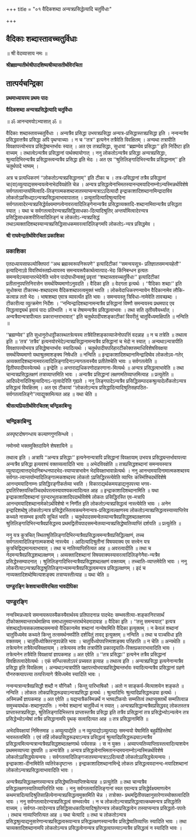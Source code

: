 +++
title = "०१ वैदिकशब्दा अन्यत्रप्रसिद्धेत्यादि चतुर्विधाः"

+++


## वैदिकाः शब्दास्तावच्चतुर्विधाः

॥ श्री वेदव्यासाय नमः ॥

**श्रीब्रह्मण्यतीर्थश्रीपादशिष्यश्रीव्यासतीर्थविरचिता**

## **तात्पर्यचन्द्रिका**

**प्रथमाध्यायस्य प्रथमः पादः**

**वैदिकशब्दा अन्यत्रप्रसिद्धेत्यादि चतुर्विधाः**

॥ ॐ आनन्दमयोऽभ्यासात् ॐ ॥

वैदिकाः शब्दास्तावच्चतुर्विधाः । अन्यत्रैव प्रसिद्धा उभयत्रप्रसिद्धा अन्यत्र-प्रसिद्धास्तत्रप्रसिद्धा इति । नन्वन्यत्रैव प्रसिद्धवत्तत्रैव प्रसिद्धा अपि पृथग्वाच्याः । न च ‘‘तत्र’’ इत्यनेन तत्रैवेति विवक्षितम् । अन्यथा तत्रापीति विवक्षापत्त्योभयत्र प्रसिद्धेष्वन्तर्भावः स्यात् । अत एव तत्रप्रसिद्धाः, सुधायां ‘‘ब्रह्मण्येव प्रसिद्धाः’’ इति निर्दिष्टा इति वाच्यम् । तथात्वेऽन्यत्रैव प्रसिद्धानां पार्थक्यायोगात् । ननु लोकतोऽन्यत्रैव प्रसिद्धा अन्यत्रप्रसिद्धाः, श्रुत्यादिभिरन्यत्रैव प्रसिद्धास्त्वन्यत्रैव प्रसिद्धा इति भेदः । अत एव ‘‘श्रुतिलिङ्गादिभिरन्यत्रैव प्रसिद्धानाम्’’ इति चतुर्थपादे भाष्यम् ।

अत्र च प्रत्यधिकरणं ‘‘लोकतोऽन्यत्रप्रसिद्धानाम्’’ इति टीका च । तत्र-प्रसिद्धानां तत्रैव प्रसिद्धानां चा(वा)व्युत्पाद्यसमन्वयत्वेनाभेदविवक्षेति चेन्न । अन्यत्र प्रसिद्धत्वेनाभिमतस्यानन्दमयादिनाम्नोऽन्यस्मिन्नर्थविशेषे सर्वगतत्वान्तर्यामित्वादि-लिङ्गात्मकशब्दजातस्याप्यन्यत्राऽऽदित्यादौ इन्द्राकाशादिशब्दानामिन्द्रादाविव लोकतोऽप्रसिध्द्याऽन्यत्रप्रसिद्धत्वाभावापातात् । प्रत्युतादित्यादिश्रुत्यादिना सर्वगतत्वादेरन्यत्रप्रसिद्धेर्वक्ष्यमाणत्वेनावरत्वादिलिङ्गेनान्यत्रैव प्रसिद्धाव्यक्तादि-शब्दानामिवान्यत्रैव प्रसिद्धता स्यात् । यथा च सर्वगतत्वादेरन्यत्रप्रसिद्धिसाधका-दित्यादिश्रुतिर् अन्तर्यामित्वादेरन्यत्र प्रसिद्धिसाधकशरीरित्वादिलिङ्गं च लोकतोऽ-न्यत्रप्रसिद्धं तथाऽव्यक्तादिशब्दस्यान्यत्रप्रसिद्धिसाधकमवरत्वादिलिङ्गमपि लोकतोऽ-न्यत्र प्रसिद्धमेव ।

**श्री राघवेन्द्रतीर्थविरचिता प्रकाशिका**

### **प्रकाशिका**

एतदध्यायसाफल्योक्तिपरां ‘‘अथ ब्रह्मस्वरूपनिरूपणे’’ इत्यादिटीकां ‘‘समन्वयसूत्र- प्रतिज्ञातसमन्वयहेतौ’’ इत्यादिनाऽग्रे विवरिष्यंस्तर्ह्यध्यायस्य समन्वयरूपैकार्थत्वात्पाद-भेदः किंनिबन्धन इत्यतः समन्वयेऽप्यवान्तरभेदेनेति भावेन पादोपाधीन्वक्तुं प्रवृत्तां ‘‘शब्दास्तावच्चतुर्विधाः’’ इत्यादिटीकां प्रतीतानुपपत्तिनिरासेन समर्थयिष्यमाणोऽनुवदति । वैदिका इति ॥ वेदगता इत्यर्थः । ‘‘वैदिकाः शब्दाः’’ इति सुधोक्त्या टीकास्थ-शब्दपदस्य वैदिकशब्दपरत्वमुक्तं भवति । लोकवेदाधिकरणन्यायेन वैदिकानामेव लौकि-कत्वान्न ततो भेदः । भाषाशब्दा एवात्र व्यावर्त्यंत इति भावः । समन्वयस्तु त्रिविधा-नामेवेति तावच्छब्दः । टीकारीत्या व्युत्क्रमेण निर्देशः । ‘‘नन्विन्द्रादिशब्दानामन्यत्रैव प्रसिद्धानां विष्णौ समन्वयस्य प्रथमपाद एव सिद्धत्वाद्व्यर्थ इवायं पादः प्रतिभाति । न च तेषामन्यत्रैव प्रसिद्धत्वाभावः । तथा सति तृतीयवैयर्थ्यात् । अन्यत्रैवान्यत्रापीत्यतः प्रकारान्तराभावात्’’ इति चतुर्थपादीयशङ्काटीकां विवरीतुं चातुर्विध्यमाक्षिपति ॥ नन्विति ॥

‘‘ब्रह्मण्येव’’ इति सुधानुरोधाट्टीकास्थतत्रेत्यस्य तत्रैवेतिशङ्काव्याजेनोपपत्तिं वदन्नाह ॥ न च तत्रेति ॥ तथात्व इति ॥ ‘तत्र’ ‘तत्रैव’ इत्यनयोरभेदेऽन्यत्रप्रसिद्धानामन्यत्रैव प्रसिद्धानां च भेदो न स्यात् । अन्यथाऽन्यत्रापीति विवक्षापत्त्योभयत्र प्रसिद्धेष्वन्तर्भावः स्यादित्यर्थः । चतुर्थपादीयपरिहारटीकोक्तसमाधिविशेषविवक्षया समर्थयिष्यमाणो यथाश्रुतमाशङ्क्य निषेधति ॥ नन्विति ॥ इन्द्राकाशादिशब्दानामिन्द्रादिष्वेव लोकतोऽव-गतेर् अव्यक्तादिशब्दानामवरत्वादिलिङ्गादिनाऽन्यगतत्वस्यैव प्रतीतेश्चेति भावः ॥ सर्वगतत्वेति ॥ द्वितीयपादीयस्येत्यर्थः ॥ इन्द्रेति ॥ अन्तराद्यधिकरणोदाहरणाना-मित्यर्थः ॥ अन्यत्र प्रसिद्धत्वाभावेति ॥ तथा चान्यत्रप्रसिद्धलक्षणं तत्राव्याप्तमिति भावः । अन्यत्रैव प्रसिद्धानां लक्षणमतिव्याप्तमित्याह ॥ प्रत्युतेति ॥ आदिपदेनादितिश्रुत्यादिनाऽ-त्तृत्वादेरिति गृह्यते । ननु लिङ्गपादेऽन्यत्रैव प्रसिद्धिसम्पादकश्रुत्यादेर्लोकतोऽन्यत्र प्रसिद्धत्वं विवक्षितम् । अत एव टीकायां ‘‘लोकतोऽन्यत्र प्रसिद्धादित्यादिश्रुतिसहपठित-सर्वगतत्वलिङ्गे’’त्याद्युक्तमित्यत आह ॥ यथा चेति ॥

**श्रीसत्यप्रियतीर्थविरचितश् चन्द्रिकाबिन्दुः**

### **चन्द्रिकाबिन्दु**

अस्पृष्टदोषगन्धाय कल्याणगुणसिन्धवे ।

नमोनमो भक्तमुक्तिदायिने शेषशायिने ॥

तथात्व इति । अत्रापि ‘‘अन्यत्र प्रसिद्धाः’’ इत्यनेनान्यत्रापि प्रसिद्धानां विवक्षायाम् उभयत्र प्रसिद्ध्यन्तर्भावापत्त्या अन्यत्रैव प्रसिद्धा इत्यवश्यं वक्तव्यत्वादिति भावः ॥ अभेदविवक्षेति ॥ तत्रप्रसिद्धशब्दानां समन्वयस्यात्र व्युत्पाद्यत्वात्तद्भेदनिबन्धनपादभेद-स्याप्यत्राभावेन भेदविवक्षाभावान्नेत्यर्थः । ननु आनन्दमयादिनामात्मकशब्दस्य सर्वगत-त्वान्तर्याम्यादिलिङ्गात्मकशब्दस्य लोकतो ऽप्रसिद्धिरस्त्येवेति व्याप्तिः कस्मिंश्चिदर्थविशेषे आनन्दमयादिनाम्नः प्रसिद्धिरङ्गीकर्तव्या भवति । विकाराद्यर्थकमयडाद्यनुपपत्त्या भगव-द्व्यतिरिक्तयत्किञ्चिदर्थपरत्वस्यावश्यकत्वादित्यत आह ॥ इन्द्राकाशादिशब्दानामिति ॥ यथा इन्द्राकाशादिशब्दानां पुरन्दरभूताकाशादिपदार्थविशेषे लोकतः प्रसिद्धिरस्ति एव-मत्रापि आनन्दमयादिशब्दानामेकोऽर्थविशेषो न निर्णीत इति लोकतोऽन्यत्रप्रसिद्धत्वं नास्त्येवेति भावः । अनेन इन्द्रादिशब्देषु लोकतोऽन्यत्र प्रसिद्धेरस्तित्वकथनेनान्यत्र-प्रसिद्धत्वलक्षणस्य लोकतोऽन्यत्रप्रसिद्धत्वस्याव्याप्तिरेव कथ्यते नासम्भव इत्यपि सूचितं भवति । चतुर्थपादसमन्वेतव्यान्यत्रैवप्रसिद्धशब्दलक्षणस्य श्रुतिलिङ्गादिभिरन्यत्रैवप्रसिद्धस्य प्रथमद्वितीयपादसमन्वेतव्यान्यत्रप्रसिद्धेष्वतिव्याप्तिं दर्शयति ॥ प्रत्युतेति ॥

ननु यत्र कुत्रचित् स्थितश्रुतिलिङ्गादिभिरन्यत्रैवप्रसिद्धत्वमन्यत्रैवप्रसिद्धिलक्षणं, तच्च सर्वगतत्वादिलिङ्गात्मकशब्दे नास्त्येव । आदित्यादिश्रुतीनां विषयवाक्य एव सत्त्वेन यत्र कुत्रचिद्विद्यमानत्वाभावात् । तथा च नातिव्याप्तिरित्यत आह ॥ अवरत्वादीति ॥ तथा च नेदमन्यत्रैवप्रसिद्धशब्दलक्षणम् । अव्यक्तादिशब्दानां विषयवाक्यस्यावरत्वादिलिङ्गेनैवा-न्यत्रैव प्रसिद्धेस्सम्पादनात् । श्रुतिलिङ्गादिभिरन्यत्रैवप्रसिद्धशब्दलक्षणं वक्तव्यम् । तच्चाति-व्याप्तमेवेति भावः । ननु लोकरीत्याऽन्यत्रप्रसिद्धश्रुतिलिङ्गाभ्यामन्यत्रैवप्रसिद्धत्वमन्यत्र प्रसिद्धलक्षणम् । इदं च नाव्यक्तादिशब्देष्वित्याशङ्क्य तत्राप्यस्तीत्याह ॥ यथा चेति ॥

**पाण्डुरङ्गि केशवाचार्यविरचिता भावदीपिका**

### **पाण्डुरङ्गि**

नन्वस्मिन्नध्याये समन्वयरूपस्यैकस्यैवार्थस्य प्रतिपादनान्न पादभेदः सम्भवतीत्या-शङ्कानिरासार्थं टीकोक्तमवान्तरार्थमाक्षिप्य समाधातुमवान्तरार्थभेदमादावाह ॥ वैदिका इति । ‘‘तत्तु समन्वयात्’’ इत्यत्र संशब्दद्योत्यसकलशब्दसमन्वयो वैदिकानामेव शब्दानां नान्येषामिति वैदिका इत्युक्तम् । न केवलं शब्दानां चातुर्विध्यमेव कथ्यते किन्तु तत्समर्थनमपीति दर्शयितुं तावद् इत्युक्तम् ॥ नन्विति ॥ तथा च पञ्चविधा इति वक्तव्यम् । चातुर्विध्योक्तिरनुपपन्नेति भावः । चातुर्विध्योपपत्तिमाशङ्क्य परिहरति ॥ न चेति ॥ अन्यथेति ॥ तत्रेत्यनेन तत्रैवेत्यविवक्षायाम् । तत्रेत्यस्य तत्रैव तत्रापीति प्रकारद्वयाति-रिक्तप्रकाराभावादिति भावः । तत्रेत्यनेन तत्रैवेति विवक्षायां ज्ञापकमाह ॥ अत एवेति ॥ ‘‘तत्र प्रसिद्धाः’’ इत्यनेन तत्रैव प्रसिद्धानां विवक्षितत्वादेवेत्यर्थः । एकं सन्धित्सतोऽपरं प्रच्यवत इत्याह ॥ तथात्व इति । अन्यत्रप्रसिद्धा इत्यनेनान्यत्रैव प्रसिद्धा इति विवक्षितम् । अन्यथाऽन्यत्रापीति पक्षापत्त्योभयत्रप्रसिद्धेष्वन्तर्भावः स्यादित्यन्यत्रैव प्रसिद्धानां ग्रहणे पौनरुक्त्यापत्त्या तत्परित्यागे त्रैविध्यमेव स्यादिति भावः ।

नन्वन्यत्रान्यत्रैवप्रसिद्धौ शब्दौ न यौगिकौ । किन्तु पारिभाषिकौ । अतो न साङ्कर्य-मित्याशयेन शङ्कते ॥ नन्विति । लोकतः लोकप्रसिद्धरूढ्याऽन्यत्रप्रसिद्धा इत्यर्थः । श्रुत्यादिभिः श्रुत्यादिप्रसिद्धरूढ्या इत्यर्थः । अस्मिन्नर्थे ज्ञापकमाह ॥ अत एवेति ॥ यद्यप्यत्रैकस्मिन्नर्थे न भाष्यटीकयोः सम्मतित्वं तथाप्युक्तार्थे सम्मतित्वान्न समुच्चयार्थक-शब्दानुपपत्तिः । नन्वेवं शब्दानां चातुर्विध्यं न स्यात् । अन्यत्रप्रसिद्धान्यत्रैवप्रसिद्धवद् लोकतस्तत्र प्राप्तास्तत्रप्रसिद्धाः, श्रुतिलिङ्गादिभिस्तत्र प्राप्तास्तत्रैव प्रसिद्धा इति तत्रैव प्रसिद्धानां तत्र प्रसिद्धेभ्योऽन्यत्वेन तत्र प्रसिद्धेभ्योऽन्येषां तत्रैव प्रसिद्धानामपि पृथक् सत्वादित्यत आह ॥ तत्र प्रसिद्धानामिति ॥

अभेदविवक्षायां निमित्तमाह ॥ अव्युत्पाद्येति ॥ न व्युत्पाद्योऽव्युत्पाद्यः समन्वयो येषामिति बहुव्रीहिस्तेषां भावस्तत्वमिति । एवं तर्हि लोकप्रसिद्धरूढ्याऽन्यत्र प्रसिद्धत्वं श्रुत्यादिप्रसिद्धरूढ्याऽन्यत्रैव प्रसिद्धत्वमित्यन्यत्रान्यत्रैवप्रसिद्धशब्दलक्षणार्थः पर्यवसन्नः । स न युक्तः । अव्याप्त्यतिव्याप्तिग्रस्तत्वादित्याशयेन प्रथममव्याप्त्या दूषयति ॥ अन्यत्रेति ॥ अन्यत्र प्रसिद्धत्वेनाभिमतानन्दमयनाम्नोऽन्यस्मिन्नर्थविशेषे लोकतोऽप्रसिद्ध्येत्यन्वयः । सर्वगतत्वादिलिङ्गजातस्यान्यत्राऽऽदित्यादौ लोकतोऽप्रसिद्ध्येत्यन्वयः । इन्द्राकाशा-दीनामिवेति व्यतिरेकदृष्टान्तः । इन्द्राकाशादिशब्दानामिन्द्रे लोकतः प्रसिद्धत्ववदानन्द-मयादिशब्दानां लोकतोऽन्यत्रप्रसिद्धत्वाभावादिति भावः ।

अन्यत्रैवप्रसिद्धलक्षणस्यान्यत्र प्रसिद्धेष्वतिव्याप्तिश्चेत्याह ॥ प्रत्युतेति ॥ तथा चान्यत्रैव प्रसिद्धलक्षणस्यातिव्याप्तिरिति भावः । ननु सर्वगतत्वादिलिङ्गानां स्वत एवान्यत्र प्रसिद्धेर्वक्ष्यमाणत्वेन कथमत्रादित्यादिश्रुतिसाहित्येनान्यत्रप्रसिद्धत्वमुक्तमिति चेन्न । तत्रोक्त- प्रथमद्वितीयपक्षानुसारेणास्योक्तत्वादिति भावः । ननु सर्वगतत्वादेरन्यत्रप्रसिद्धत्वं सम्भवत्येव । न च लोकतोऽन्यत्राप्रसिद्धत्वात्कथमन्यत्र प्रसिद्धतेति वाच्यम् । सर्वगत-त्वादेरन्यत्र प्रसिद्धिसाधकादित्यादिश्रुतेरन्यत्र लोकप्रसिद्धत्वेन तस्याप्यन्यत्र प्रसिद्धतो-पपत्तेः । तथाच नाव्याप्तिरित्यत आह ॥ यथा चेत्यादि ॥ तथा च लोकतोऽन्यत्र प्रसिद्धश्रुत्याद्यनुसारेणान्यत्रप्रसिद्धत्वरूपान्यत्र प्रसिद्धलक्षणस्यान्यत्रैव प्रसिद्धेष्वतिव्याप्तिः स्यादिति भावः । तथा चाव्यक्तादिशब्दानामपि लोकतोऽन्यत्र प्रसिद्धत्वेनान्यत्र प्रसिद्धत्वापत्त्याऽन्यत्रैव प्रसिद्धत्वं न स्यादिति भावः ।

